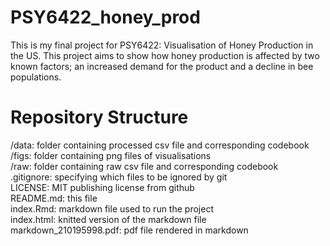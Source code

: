 # PSY6422_honey_prod

This is my final project for PSY6422: Visualisation of Honey Production in the US. This project aims to show how honey production is affected by two known factors; an increased demand for the product and a decline in bee populations.

# Repository Structure 

/data: folder containing processed csv file and corresponding codebook  
/figs: folder containing png files of visualisations  
/raw: folder containing raw csv file and corresponding codebook  
.gitignore: specifying which files to be ignored by git  
LICENSE: MIT publishing license from github  
README.md: this file  
index.Rmd: markdown file used to run the project  
index.html: knitted version of the markdown file  
markdown_210195998.pdf: pdf file rendered in markdown  
